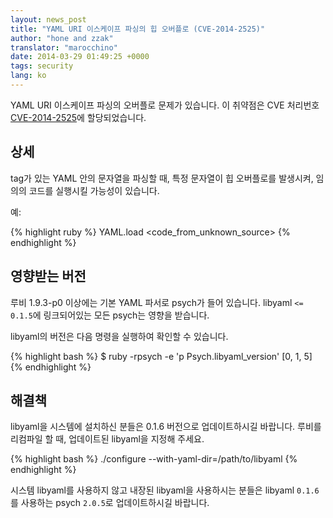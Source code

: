```yaml
---
layout: news_post
title: "YAML URI 이스케이프 파싱의 힙 오버플로 (CVE-2014-2525)"
author: "hone and zzak"
translator: "marocchino"
date: 2014-03-29 01:49:25 +0000
tags: security
lang: ko
---
```


YAML URI 이스케이프 파싱의 오버플로 문제가 있습니다.
이 취약점은 CVE 처리번호
[CVE-2014-2525](http://www.ocert.org/advisories/ocert-2014-003.html)에
할당되었습니다.

## 상세

tag가 있는 YAML 안의 문자열을 파싱할 때, 특정 문자열이 힙
오버플로를 발생시켜, 임의의 코드를 실행시킬 가능성이 있습니다.

예:

{% highlight ruby %}
YAML.load <code_from_unknown_source>
{% endhighlight %}

## 영향받는 버전

루비 1.9.3-p0 이상에는 기본 YAML 파서로 psych가 들어 있습니다.
libyaml `<= 0.1.5`에 링크되어있는 모든 psych는 영향을 받습니다.

libyaml의 버전은 다음 명령을 실행하여 확인할 수 있습니다.

{% highlight bash %}
$ ruby -rpsych -e 'p Psych.libyaml_version'
[0, 1, 5]
{% endhighlight %}

## 해결책

libyaml을 시스템에 설치하신 분들은 0.1.6 버전으로 업데이트하시길
바랍니다. 루비를 리컴파일 할 때, 업데이트된 libyaml을 지정해
주세요.

{% highlight bash %}
./configure --with-yaml-dir=/path/to/libyaml
{% endhighlight %}

시스템 libyaml를 사용하지 않고 내장된 libyaml을 사용하시는 분들은
libyaml `0.1.6`를 사용하는 psych `2.0.5`로 업데이트하시길 바랍니다.
